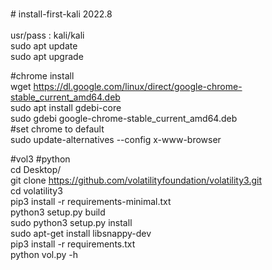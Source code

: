 <br># install-first-kali 2022.8</br>  
usr/pass : kali/kali  
sudo apt update  
sudo apt upgrade  

#chrome install  
wget https://dl.google.com/linux/direct/google-chrome-stable_current_amd64.deb  
sudo apt install gdebi-core  
sudo gdebi google-chrome-stable_current_amd64.deb  
#set chrome to default  
sudo update-alternatives --config x-www-browser  

#vol3 #python  
cd Desktop/  
git clone https://github.com/volatilityfoundation/volatility3.git  
cd volatility3  
pip3 install -r requirements-minimal.txt  
python3 setup.py build  
sudo python3 setup.py install  
sudo apt-get install libsnappy-dev  
pip3 install -r requirements.txt  
python vol.py -h  


